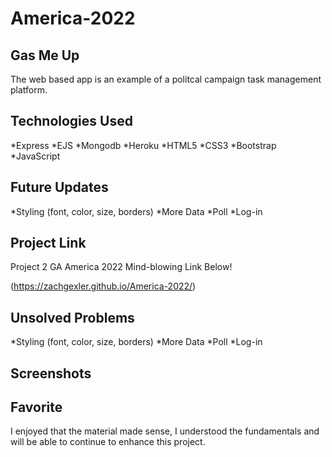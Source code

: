 # America-2022
## Gas Me Up

The web based app is an example of a politcal campaign task management platform. 

## Technologies Used

*Express
*EJS
*Mongodb
*Heroku
*HTML5
*CSS3
*Bootstrap
*JavaScript



## Future Updates

*Styling (font, color, size, borders)
*More Data
*Poll
*Log-in

## Project Link

Project 2 GA America 2022 Mind-blowing Link Below!

(https://zachgexler.github.io/America-2022/)

## Unsolved Problems

*Styling (font, color, size, borders)
*More Data
*Poll
*Log-in

## Screenshots

## Favorite

I enjoyed that the material made sense, I understood the fundamentals and will be able to continue to enhance this project.
